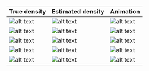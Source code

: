 | True density | Estimated density | Animation |
|--------------|-------------------|-----------|
|     ![alt text](https://github.com/e-hulten/planar-flows/blob/master/results/U_1_true_density.png "Density $U_1$") |![alt text](https://github.com/e-hulten/planar-flows/blob/master/results/U_1_estimated_density.png "Density $U_1$")                |     ![alt text](https://github.com/e-hulten/planar-flows/blob/master/gifs/U_1.gif "Density $U_1$")      |
|     ![alt text](https://github.com/e-hulten/planar-flows/blob/master/results/U_2_true_density.png "Density $U_2$") |![alt text](https://github.com/e-hulten/planar-flows/blob/master/results/U_2_estimated_density.png "Density $U_2$")                |     ![alt text](https://github.com/e-hulten/planar-flows/blob/master/gifs/U_2.gif "Density $U_2$")      |
|     ![alt text](https://github.com/e-hulten/planar-flows/blob/master/results/U_3_true_density.png "Density $U_3$") |![alt text](https://github.com/e-hulten/planar-flows/blob/master/results/U_3_estimated_density.png "Density $U_3$")                |     ![alt text](https://github.com/e-hulten/planar-flows/blob/master/gifs/U_3.gif "Density $U_3$")      |
|     ![alt text](https://github.com/e-hulten/planar-flows/blob/master/results/U_4_true_density.png "Density $U_4$") |![alt text](https://github.com/e-hulten/planar-flows/blob/master/results/U_4_estimated_density.png "Density $U_4$")                |     ![alt text](https://github.com/e-hulten/planar-flows/blob/master/gifs/U_4.gif "Density $U_4$")      |
|     ![alt text](https://github.com/e-hulten/planar-flows/blob/master/results/ring_true_density.png "Density $ring$") |![alt text](https://github.com/e-hulten/planar-flows/blob/master/results/ring_estimated_density.png "Density $ring$")                |     ![alt text](https://github.com/e-hulten/planar-flows/blob/master/gifs/ring.gif "Density $ring$")      |
